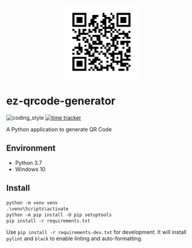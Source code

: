 <div align="center">
    <img src="https://raw.githubusercontent.com/zehengl/ez-qrcode-generator/master/static/favicon.png" alt="logo" height="196">
</div>

# ez-qrcode-generator

![coding_style](https://img.shields.io/badge/code%20style-black-000000.svg)
[![time tracker](https://wakatime.com/badge/github/zehengl/ez-qrcode-generator.svg)](https://wakatime.com/badge/github/zehengl/ez-qrcode-generator)

A Python application to generate QR Code

## Environment

- Python 3.7
- Windows 10

## Install

    python -m venv venv
    .\venv\Scripts\activate
    python -m pip install -U pip setuptools
    pip install -r requirements.txt

Use `pip install -r requirements-dev.txt` for development.
It will install `pylint` and `black` to enable linting and auto-formatting.
